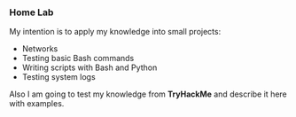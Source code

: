 ### Home Lab 

My intention is to apply my knowledge into small projects:

- Networks
- Testing basic Bash commands
- Writing scripts with Bash and Python
- Testing system logs

Also I am going to test my knowledge from **TryHackMe** and describe it here with examples.